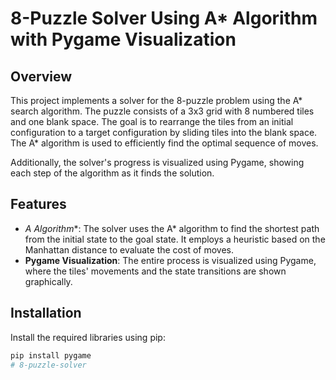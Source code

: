 # 8-Puzzle Solver Using A* Algorithm with Pygame Visualization

## Overview

This project implements a solver for the 8-puzzle problem using the A* search algorithm. The puzzle consists of a 3x3 grid with 8 numbered tiles and one blank space. The goal is to rearrange the tiles from an initial configuration to a target configuration by sliding tiles into the blank space. The A* algorithm is used to efficiently find the optimal sequence of moves.

Additionally, the solver's progress is visualized using Pygame, showing each step of the algorithm as it finds the solution.

## Features

- **A* Algorithm**: The solver uses the A* algorithm to find the shortest path from the initial state to the goal state. It employs a heuristic based on the Manhattan distance to evaluate the cost of moves.
- **Pygame Visualization**: The entire process is visualized using Pygame, where the tiles' movements and the state transitions are shown graphically.

## Installation

Install the required libraries using pip:

```bash
pip install pygame
# 8-puzzle-solver
